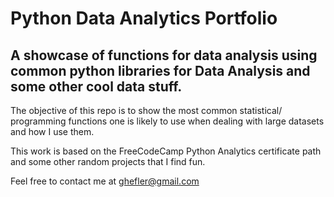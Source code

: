 # Python Data Analytics Portfolio

## A showcase of functions for data analysis using common python libraries for Data Analysis and some other cool data stuff.

The objective of this repo is to show the most common statistical/ programming functions one is
likely to use when dealing with large datasets and how I use them.

This work is based on the FreeCodeCamp Python Analytics certificate path and some other random projects that I find fun.

Feel free to contact me at ghefler@gmail.com
